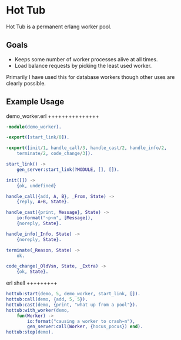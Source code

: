 Hot Tub
=======

Hot Tub is a permanent erlang worker pool.

Goals
-----

* Keeps some number of worker processes alive at all times.
* Load balance requests by picking the least used worker.

Primarily I have used this for database workers though other uses are clearly
possible.

Example Usage
-------------

demo_worker.erl
+++++++++++++++

``` erlang
-module(demo_worker).

-export([start_link/0]).

-export([init/1, handle_call/3, handle_cast/2, handle_info/2,
    terminate/2, code_change/3]).

start_link() ->
    gen_server:start_link(?MODULE, [], []).

init([]) ->
    {ok, undefined}

handle_call({add, A, B}, _From, State) ->
    {reply, A+B, State}.

handle_cast({print, Message}, State) ->
    io:format("~p~n", [Message]),
    {noreply, State}.

handle_info(_Info, State) ->
    {noreply, State}.

terminate(_Reason, State) ->
    ok.

code_change(_OldVsn, State, _Extra) ->
    {ok, State}.
```

erl shell
+++++++++

``` erlang
hottub:start(demo, 5, demo_worker, start_link, []).
hottub:call(demo, {add, 5, 5}).
hottub:cast(demo, {print, "what up from a pool"}).
hottub:with_worker(demo, 
    fun(Worker) -> 
        io:format("causing a worker to crash~n"),
        gen_server:call(Worker, {hocus_pocus}) end).
hottub:stop(demo).
```
